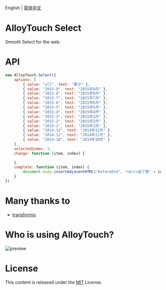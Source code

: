 ﻿English | [简体中文](./README_CN.md)

# AlloyTouch Select

Smooth Select for the web.

# API
```js
new AlloyTouch.Select({
	options: [
		{ value: "all", text: "累计" },
		{ value: "2015-9", text: "2015年9月" },
		{ value: "2015-8", text: "2015年8月" },
		{ value: "2015-7", text: "2015年7月" },
		{ value: "2015-6", text: "2015年6月" },
		{ value: "2015-5", text: "2015年5月" },
		{ value: "2015-4", text: "2015年4月" },
		{ value: "2015-3", text: "2015年3月" },
		{ value: "2015-2", text: "2015年2月" },
		{ value: "2015-1", text: "2015年1月" },
		{ value: "2014-12", text: "2014年12月" },
		{ value: "2014-11", text: "2014年11月" },
		{ value: "2014-10", text: "2014年10月" }
	],
	selectedIndex: 3,
	change: function (item, index) {
	   
	},
	complete: function (item, index) {
		document.body.insertAdjacentHTML("beforeEnd", "<br/>选了第" + index + "项<br/>value:" + item.value + "<br/>text:" + item.text);
	}
})
```

# Many thanks to 
- [transformjs](http://alloyteam.github.io/AlloyTouch/transformjs/)

# Who is using AlloyTouch?

![preview](http://sqimg.qq.com/qq_product_operations/im/qqlogo/imlogo.png)

# License
This content is released under the [MIT](http://opensource.org/licenses/MIT) License.
